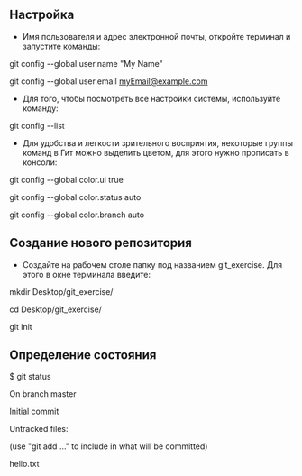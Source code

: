 ## Настройка
* Имя пользователя и адрес электронной почты, откройте терминал и запустите команды:

 git config --global user.name "My Name"

git config --global user.email myEmail@example.com

* Для того, чтобы посмотреть все настройки системы, используйте команду:

git config --list

* Для удобства и легкости зрительного восприятия, некоторые группы команд в Гит можно выделить цветом, для этого нужно прописать в консоли:

git config --global color.ui true

git config --global color.status auto

git config --global color.branch auto


## Создание нового репозитория
* Создайте на рабочем столе папку под названием git_exercise. Для этого в окне терминала введите:

 mkdir Desktop/git_exercise/

cd Desktop/git_exercise/

git init

## Определение состояния
$ git status

On branch master

Initial commit

Untracked files:

(use "git add ..." to include in what will be committed)

hello.txt